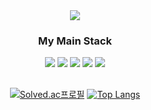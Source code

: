 <div align="center">
<img src="https://capsule-render.vercel.app/api?type=waving&color=auto&height=200&section=header&text=풀%20스택%20개발자가%20되고%20싶은%20프론트개발자&fontSize=40" />
 
 
### My Main Stack 
 <img src="https://img.shields.io/badge/React-lightblue?style=flat&logo=React&logoColor=white"/>
 <img src="https://img.shields.io/badge/TypeScript-blue?style=flat&logo=TypeScript&logoColor=white"/>
 <img src="https://img.shields.io/badge/NodeJs-darkgreen?style=flat&logo=node.js&logoColor=white"/>
 <img src="https://img.shields.io/badge/MongoDB-lightgreen?style=flat&logo=MongoDB&logoColor=white"/>
 <img src="https://img.shields.io/badge/MySQL-lightblue?style=flat&logo=MySQL&logoColor=white"/>
 
 ## 
 
[![Solved.ac프로필](http://mazassumnida.wtf/api/v2/generate_badge?boj=dbswhdgur2843)](https://solved.ac/dbswhdgur2843) 
[![Top Langs](https://github-readme-stats.vercel.app/api/top-langs/?username=YJH2848)](https://github.com/YJH2848/github-readme-stats)
</div>

